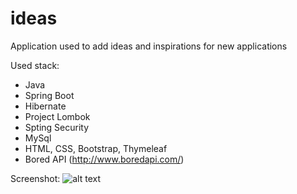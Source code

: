 # ideas

Application used to add ideas and inspirations for new applications

Used stack:

* Java
* Spring Boot
* Hibernate
* Project Lombok
* Spting Security
* MySql
* HTML, CSS, Bootstrap, Thymeleaf
* Bored API (http://www.boredapi.com/)

Screenshot:
![alt text](https://ibb.co/hWGxWDc)

